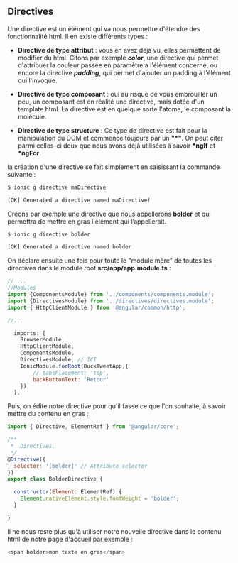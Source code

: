 ## Directives

Une directive est un élément qui va nous permettre d'étendre des fonctionnalité html. Il en existe différents types :

* **Directive de type attribut** : vous en avez déjà vu, elles permettent de modifier du html. Citons par exemple _**color**_, une directive qui permet d'attribuer la couleur passée en paramètre à l'élément concerné, ou encore la directive _**padding**_, qui permet d'ajouter un padding à l'élément qui l'invoque.

* **Directive de type composant** : oui au risque de vous embrouiller un peu, un composant est en réalité une directive, mais dotée d'un template html. La directive est en quelque sorte l'atome, le composant la molécule.

* **Directive de type structure** : Ce type de directive est fait pour la manipulation du DOM et commence toujours par un **"\*"**. On peut citer parmi celles-ci deux que nous avons déjà utilisées à savoir **\*ngIf** et **\*ngFor**.

la création d'une directive se fait simplement en saisissant la commande suivante :

```bash
$ ionic g directive maDirective

[OK] Generated a directive named maDirective!
```

Créons par exemple une directive que nous appellerons **bolder** et qui permettra de mettre en gras l'élément qui l’appellerait.

```bash
$ ionic g directive bolder

[OK] Generated a directive named bolder                                                          !
```

On déclare ensuite une fois pour toute le "module mère" de toutes les directives dans le module root **src/app/app.module.ts** :

```js
// ...
//Modules
import {ComponentsModule} from '../components/components.module';
import {DirectivesModule} from '../directives/directives.module';
import { HttpClientModule } from '@angular/common/http';

//...

  imports: [
    BrowserModule,
    HttpClientModule,
    ComponentsModule,
    DirectivesModule, // ICI
    IonicModule.forRoot(DuckTweetApp,{
        // tabsPlacement: 'top',
        backButtonText: 'Retour'
    })
  ],
```

Puis, on édite notre directive pour qu'il fasse ce que l'on souhaite, à savoir mettre du contenu en gras :

```js
import { Directive, ElementRef } from '@angular/core';

/**
 *  Directives.
 */
@Directive({
  selector: '[bolder]' // Attribute selector
})
export class BolderDirective {

  constructor(Element: ElementRef) {
    Element.nativeElement.style.fontWeight = 'bolder';
  }

}
```

Il ne nous reste plus qu'à utiliser notre nouvelle directive dans le contenu html de notre page d'accueil par exemple :

```js
<span bolder>mon texte en gras</span>
```

